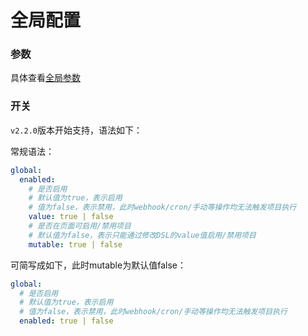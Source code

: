 # 全局配置

### 参数

具体查看[全局参数](vars#全局参数)

### 开关

`v2.2.0`版本开始支持，语法如下：

常规语法：

```yaml
global:
  enabled:
    # 是否启用
    # 默认值为true，表示启用
    # 值为false，表示禁用，此时webhook/cron/手动等操作均无法触发项目执行
    value: true | false
    # 是否在页面可启用/禁用项目
    # 默认值为false，表示只能通过修改DSL的value值启用/禁用项目
    mutable: true | false
```

可简写成如下，此时mutable为默认值false：

```yaml
global:
  # 是否启用
  # 默认值为true，表示启用
  # 值为false，表示禁用，此时webhook/cron/手动等操作均无法触发项目执行
  enabled: true | false
```